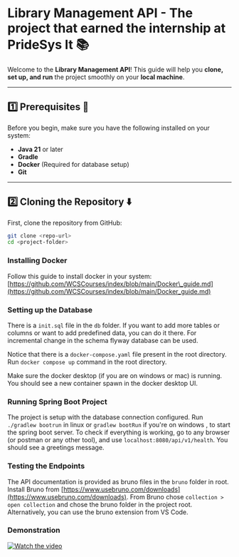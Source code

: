 # **Library Management API - The project that earned the internship at PrideSys It** 📚

Welcome to the **Library Management API**! This guide will help you **clone, set up, and run** the project smoothly on your **local machine**.  

---

## **1️⃣ Prerequisites** 🔧
Before you begin, make sure you have the following installed on your system:  
- **Java 21** or later  
- **Gradle**  
- **Docker** (Required for database setup)  
- **Git**  

---

## **2️⃣ Cloning the Repository** ⬇️
First, clone the repository from GitHub:
```sh
git clone <repo-url>
cd <project-folder>
```
### Installing Docker

Follow this guide to install docker in your system: [https://github.com/WCSCourses/index/blob/main/Docker\_guide.md](https://github.com/WCSCourses/index/blob/main/Docker_guide.md)

### Setting up the Database

There is a `init.sql` file in the `db` folder. If you want to add more tables or columns or want to add predefined data, you can do it there. For incremental change in the schema flyway database can be used.

Notice that there is a `docker-compose.yaml` file present in the root directory. Run `docker compose up` command in the root directory. 

Make sure the docker desktop (if you are on windows or mac) is running. You should see a new container spawn in the docker desktop UI. 

### Running Spring Boot Project

The project is setup with the database connection configured. Run `./gradlew bootrun` in linux or `gradlew bootRun` if you're on windows , to start the spring boot server. To check if everything is working, go to any browser (or postman or any other tool), and use `localhost:8080/api/v1/health`. You should see a greetings message.  

### Testing the Endpoints

The API documentation is provided as bruno files in the `bruno` folder in root. Install Bruno from [https://www.usebruno.com/downloads](https://www.usebruno.com/downloads). From Bruno chose `collection > open collection` and chose the bruno folder in the project root. Alternatively, you can use the bruno extension from VS Code. 

### Demonstration
[![Watch the video](https://img.youtube.com/vi/_2Vj7nltEhE/0.jpg)](https://youtu.be/_2Vj7nltEhE)
